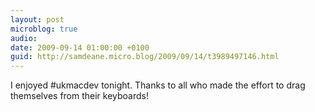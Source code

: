 ```yaml
---
layout: post
microblog: true
audio: 
date: 2009-09-14 01:00:00 +0100
guid: http://samdeane.micro.blog/2009/09/14/t3989497146.html
---
```

I enjoyed #ukmacdev tonight. Thanks to all who made the effort to drag themselves from their keyboards!
